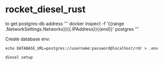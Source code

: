 # rocket_diesel_rust

to get postgres-db address
'''
docker inspect -f '{{range .NetworkSettings.Networks}}{{.IPAddress}}{{end}}' postgres
'''

Create database env:
```
echo DATABASE_URL=postgres://username:password@localhost/rdr > .env
```

```
diesel setup
```
